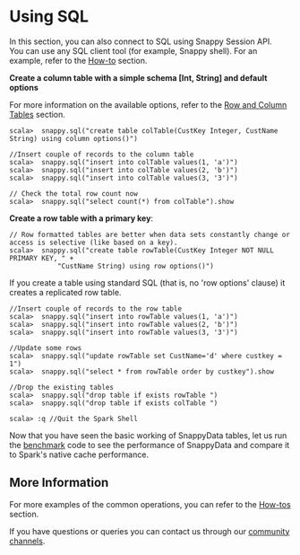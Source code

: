 <a id="getting-started-using-sql"></a> 
# Using SQL

In this section, you can also connect to SQL using Snappy Session API. </br>
You can use any SQL client tool (for example, Snappy shell). For an example, refer to the [How-to](../howto/use_snappy_shell.md) section.

**Create a column table with a simple schema [Int, String] and default options**

For more information on the available options, refer to the [Row and Column Tables](../programming_guide/tables_in_snappydata.md) section.

```pre
scala>  snappy.sql("create table colTable(CustKey Integer, CustName String) using column options()")
```

```pre
//Insert couple of records to the column table
scala>  snappy.sql("insert into colTable values(1, 'a')")
scala>  snappy.sql("insert into colTable values(2, 'b')")
scala>  snappy.sql("insert into colTable values(3, '3')")
```

```pre
// Check the total row count now
scala>  snappy.sql("select count(*) from colTable").show
```

**Create a row table with a primary key**:

```pre
// Row formatted tables are better when data sets constantly change or access is selective (like based on a key).
scala>  snappy.sql("create table rowTable(CustKey Integer NOT NULL PRIMARY KEY, " +
            "CustName String) using row options()")
```
If you create a table using standard SQL (that is, no 'row options' clause) it creates a replicated row table.
 
```pre
//Insert couple of records to the row table
scala>  snappy.sql("insert into rowTable values(1, 'a')")
scala>  snappy.sql("insert into rowTable values(2, 'b')")
scala>  snappy.sql("insert into rowTable values(3, '3')")
```

```pre
//Update some rows
scala>  snappy.sql("update rowTable set CustName='d' where custkey = 1")
scala>  snappy.sql("select * from rowTable order by custkey").show
```

```pre
//Drop the existing tables
scala>  snappy.sql("drop table if exists rowTable ")
scala>  snappy.sql("drop table if exists colTable ")
```

```pre
scala> :q //Quit the Spark Shell
```

Now that you have seen the basic working of SnappyData tables, let us run the [benchmark](../quickstart/performance_apache_spark.md) code to see the performance of SnappyData and compare it to Spark's native cache performance.

## More Information

For more examples of the common operations, you can refer to the [How-tos](../howto.md) section. 

If you have questions or queries you can contact us through our [community channels](../techsupport.md#community).
